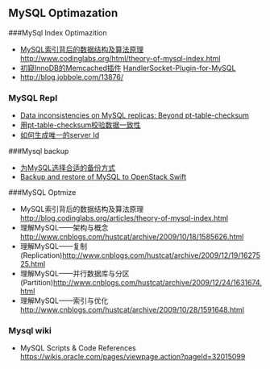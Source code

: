 ## MySQL Optimazation

###MySql Index Optimazition

- [MySQL索引背后的数据结构及算法原理](http://blog.jobbole.com/24006/) <http://www.codinglabs.org/html/theory-of-mysql-index.html>
- [初窥InnoDB的Memcached插件](http://blog.jobbole.com/46320/) [HandlerSocket-Plugin-for-MySQL](https://github.com/DeNA/HandlerSocket-Plugin-for-MySQL)
- <http://blog.jobbole.com/13876/>


### MySQL Repl

- [Data inconsistencies on MySQL replicas: Beyond pt-table-checksum](http://www.percona.com/blog/2014/11/04/data-inconsistencies-on-mysql-replicas-beyond-pt-table-checksum/)
- [用pt-table-checksum校验数据一致性](http://nettedfish.sinaapp.com/blog/2013/06/04/check-replication-consistency-by-pt-table-checksum/)
- [如何生成唯一的server Id](http://nettedfish.sinaapp.com/blog/2013/07/24/how-to-generate-unique-server_id/)

###Mysql backup

- [为MySQL选择合适的备份方式](http://blog.jobbole.com/45097/)
- [Backup and restore of MySQL to OpenStack Swift](http://www.percona.com/blog/2014/11/01/backup-and-restore-of-mysql-to-openstack-swift/)

###MySQL Optmize
 - MySQL索引背后的数据结构及算法原理<http://blog.codinglabs.org/articles/theory-of-mysql-index.html>
 - 理解MySQL——架构与概念<http://www.cnblogs.com/hustcat/archive/2009/10/18/1585626.html>
 - 理解MySQL——复制(Replication)<http://www.cnblogs.com/hustcat/archive/2009/12/19/1627525.html>
 - 理解MySQL——并行数据库与分区(Partition)<http://www.cnblogs.com/hustcat/archive/2009/12/24/1631674.html>
 - 理解MySQL——索引与优化<http://www.cnblogs.com/hustcat/archive/2009/10/28/1591648.html>

### Mysql wiki
-  MySQL Scripts & Code References <https://wikis.oracle.com/pages/viewpage.action?pageId=32015099>

